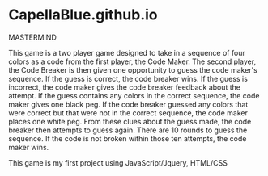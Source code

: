 # CapellaBlue.github.io
MASTERMIND

This game is a two player game designed to take in a sequence of four colors as a code from the first player, the Code Maker. The second player, the Code Breaker is then given one opportunity to guess the code maker's sequence. If the guess is correct, the code breaker wins. If the guess is incorrect, the code maker gives the code breaker feedback about the attempt. If the guess contains any colors in the correct sequence, the code maker gives one black peg. If the code breaker guessed any colors that were correct but that were not in the correct sequence, the code maker places one white peg. From these clues about the guess made, the code breaker then attempts to guess again. There are 10 rounds to guess the sequence. If the code is not broken within those ten attempts, the code maker wins.

This game is my first project using JavaScript/Jquery, HTML/CSS
